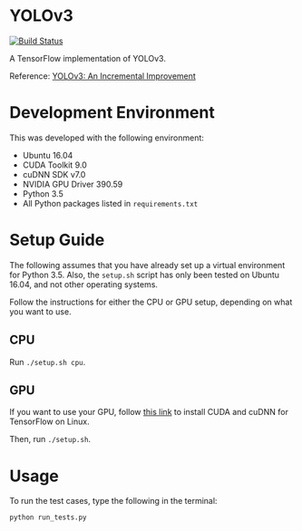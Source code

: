 # YOLOv3

[![Build Status](https://travis-ci.com/MiG98789/tensorflow-yolov3.svg?token=DKYFe4kV8zgXJqGbT7PL&branch=master)](https://travis-ci.com/MiG98789/tensorflow-yolov3)


A TensorFlow implementation of YOLOv3.

Reference: [YOLOv3: An Incremental Improvement](https://pjreddie.com/media/files/papers/YOLOv3.pdf)

# Development Environment

This was developed with the following environment:

* Ubuntu 16.04
* CUDA Toolkit 9.0
* cuDNN SDK v7.0
* NVIDIA GPU Driver 390.59
* Python 3.5
* All Python packages listed in ```requirements.txt```

# Setup Guide

The following assumes that you have already set up a virtual environment for Python 3.5. Also, the ```setup.sh``` script has only been tested on Ubuntu 16.04, and not other operating systems.

Follow the instructions for either the CPU or GPU setup, depending on what you want to use.

## CPU

Run ```./setup.sh cpu```.

## GPU

If you want to use your GPU, follow [this link](https://www.tensorflow.org/install/install_linux) to install CUDA and cuDNN for TensorFlow on Linux.

Then, run ```./setup.sh```.

# Usage

To run the test cases, type the following in the terminal:

```bash
python run_tests.py
```
